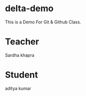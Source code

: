 # delta-demo
This is a Demo For Git &amp; Github Class.

# Teacher
Sardha khapra

# Student
aditya kumar
